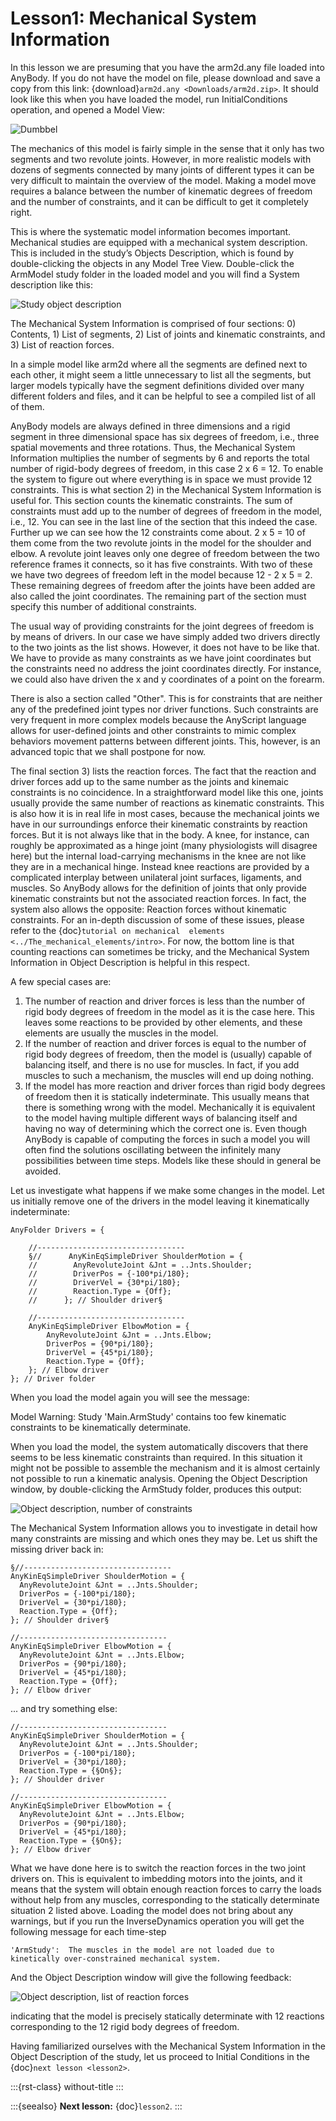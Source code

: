 # Lesson1: Mechanical System Information

In this lesson we are presuming that you have the arm2d.any file loaded
into AnyBody. If you do not have the model on file, please download and
save a copy from this link: {download}`arm2d.any <Downloads/arm2d.zip>`. It should look like this when
you have loaded the model, run InitialConditions operation, and opened a
Model View:

![Dumbbel](_static/lesson1/image1.png)

The mechanics of this model is fairly simple in the sense that it only
has two segments and two revolute joints. However, in more realistic
models with dozens of segments connected by many joints of different
types it can be very difficult to maintain the overview of the model.
Making a model move requires a balance between the number of kinematic
degrees of freedom and the number of constraints, and it can be
difficult to get it completely right.

This is where the systematic model information becomes important.
Mechanical studies are equipped with a mechanical system description.
This is included in the study’s Objects Description, which is found by
double-clicking the objects in any Model Tree View. Double-click the
ArmModel study folder in the loaded model and you will find a System
description like this:

![Study object description](_static/lesson1/image2.png)

The Mechanical System Information is comprised of four sections: 0)
Contents, 1) List of segments, 2) List of joints and kinematic
constraints, and 3) List of reaction forces.

In a simple model like arm2d where all the segments are defined next to
each other, it might seem a little unnecessary to list all the segments,
but larger models typically have the segment definitions divided over
many different folders and files, and it can be helpful to see a
compiled list of all of them.

AnyBody models are always defined in three dimensions and a rigid
segment in three dimensional space has six degrees of freedom, i.e.,
three spatial movements and three rotations. Thus, the Mechanical System
Information multiplies the number of segments by 6 and reports the total
number of rigid-body degrees of freedom, in this case 2 x 6 = 12. To
enable the system to figure out where everything is in space we must
provide 12 constraints. This is what section 2) in the Mechanical System
Information is useful for. This section counts the kinematic
constraints. The sum of constraints must add up to the number of degrees
of freedom in the model, i.e., 12. You can see in the last line of the
section that this indeed the case. Further up we can see how the 12
constraints come about. 2 x 5 = 10 of them come from the two revolute
joints in the model for the shoulder and elbow. A revolute joint leaves
only one degree of freedom between the two reference frames it connects,
so it has five constraints. With two of these we have two degrees of
freedom left in the model because 12 - 2 x 5 = 2. These remaining
degrees of freedom after the joints have been added are also called the
joint coordinates. The remaining part of the section must specify this
number of additional constraints.

The usual way of providing constraints for the joint degrees of freedom
is by means of drivers. In our case we have simply added two drivers
directly to the two joints as the list shows. However, it does not have
to be like that. We have to provide as many constraints as we have joint
coordinates but the constraints need no address the joint coordinates
directly. For instance, we could also have driven the x and y
coordinates of a point on the forearm.

There is also a section called "Other". This is for constraints that are
neither any of the predefined joint types nor driver functions. Such
constraints are very frequent in more complex models because the
AnyScript language allows for user-defined joints and other constraints
to mimic complex behaviors movement patterns between different
joints. This, however, is an advanced topic that we shall postpone for
now.

The final section 3) lists the reaction forces. The fact that
the reaction and driver forces add up to the same number as the joints
and kinemaic constraints is no coincidence. In a straightforward model
like this one, joints usually provide the same number of reactions as
kinematic constraints. This is also how it is in real life in most
cases, because the mechanical joints we have in our surroundings enforce
their kinematic constraints by reaction forces. But it is not always
like that in the body. A knee, for instance, can roughly be approximated
as a hinge joint (many physiologists will disagree here) but the
internal load-carrying mechanisms in the knee are not like they are in a
mechanical hinge. Instead knee reactions are provided by a complicated
interplay between unilateral joint surfaces, ligaments, and muscles. So
AnyBody allows for the definition of joints that only provide kinematic
constraints but not the associated reaction forces. In fact, the system
also allows the opposite: Reaction forces without kinematic constraints.
For an in-depth discussion of some of these issues, please refer to the
{doc}`tutorial on mechanical  elements <../The_mechanical_elements/intro>`. For now, the
bottom line is that counting reactions can sometimes be tricky, and the
Mechanical System Information in Object Description is helpful in this
respect.

A few special cases are:

1. The number of reaction and driver forces is less than the number of
   rigid body degrees of freedom in the model as it is the case here.
   This leaves some reactions to be provided by other elements, and
   these elements are usually the muscles in the model.
2. If the number of reaction and driver forces is equal to the number of
   rigid body degrees of freedom, then the model is (usually) capable of
   balancing itself, and there is no use for muscles. In fact, if you
   add muscles to such a mechanism, the muscles will end up doing
   nothing.
3. If the model has more reaction and driver forces than rigid body
   degrees of freedom then it is statically indeterminate. This usually
   means that there is something wrong with the model. Mechanically it
   is equivalent to the model having multiple different ways of
   balancing itself and having no way of determining which the correct
   one is. Even though AnyBody is capable of computing the forces in
   such a model you will often find the solutions oscillating between
   the infinitely many possibilities between time steps. Models like
   these should in general be avoided.

Let us investigate what happens if we make some changes in the model.
Let us initially remove one of the drivers in the model leaving it
kinematically indeterminate:

```AnyScriptDoc
AnyFolder Drivers = {

    //---------------------------------
    §//      AnyKinEqSimpleDriver ShoulderMotion = {
    //        AnyRevoluteJoint &Jnt = ..Jnts.Shoulder;
    //        DriverPos = {-100*pi/180};
    //        DriverVel = {30*pi/180};
    //        Reaction.Type = {Off};
    //      }; // Shoulder driver§

    //---------------------------------
    AnyKinEqSimpleDriver ElbowMotion = {
        AnyRevoluteJoint &Jnt = ..Jnts.Elbow;
        DriverPos = {90*pi/180};
        DriverVel = {45*pi/180};
        Reaction.Type = {Off};
    }; // Elbow driver
}; // Driver folder
```

When you load the model again you will see the message:

Model Warning: Study 'Main.ArmStudy' contains too few kinematic
constraints to be kinematically determinate.

When you load the model, the system automatically discovers that there
seems to be less kinematic constraints than required. In this situation
it might not be possible to assemble the mechanism and it is almost
certainly not possible to run a kinematic analysis. Opening the Object
Description window, by double-clicking the ArmStudy folder, produces
this output:

![Object description, number of constraints](_static/lesson1/image3.png)

The Mechanical System Information allows you to investigate in detail
how many constraints are missing and which ones they may be. Let us
shift the missing driver back in:

```AnyScriptDoc
§//---------------------------------
AnyKinEqSimpleDriver ShoulderMotion = {
  AnyRevoluteJoint &Jnt = ..Jnts.Shoulder;
  DriverPos = {-100*pi/180};
  DriverVel = {30*pi/180};
  Reaction.Type = {Off};
}; // Shoulder driver§

//---------------------------------
AnyKinEqSimpleDriver ElbowMotion = {
  AnyRevoluteJoint &Jnt = ..Jnts.Elbow;
  DriverPos = {90*pi/180};
  DriverVel = {45*pi/180};
  Reaction.Type = {Off};
}; // Elbow driver
```

... and try something else:

```AnyScriptDoc
//---------------------------------
AnyKinEqSimpleDriver ShoulderMotion = {
  AnyRevoluteJoint &Jnt = ..Jnts.Shoulder;
  DriverPos = {-100*pi/180};
  DriverVel = {30*pi/180};
  Reaction.Type = {§On§};
}; // Shoulder driver

//---------------------------------
AnyKinEqSimpleDriver ElbowMotion = {
  AnyRevoluteJoint &Jnt = ..Jnts.Elbow;
  DriverPos = {90*pi/180};
  DriverVel = {45*pi/180};
  Reaction.Type = {§On§};
}; // Elbow driver
```

What we have done here is to switch the reaction forces in the two joint
drivers on. This is equivalent to imbedding motors into the joints, and
it means that the system will obtain enough reaction forces to carry the
loads without help from any muscles, corresponding to the statically
determinate situation 2 listed above. Loading the model does not bring
about any warnings, but if you run the InverseDynamics operation you
will get the following message for each time-step

```none
'ArmStudy':  The muscles in the model are not loaded due to kinetically over-constrained mechanical system.
```

And the Object Description window will give the following feedback:

![Object description, list of reaction forces](_static/lesson1/image4.png)

indicating that the model is precisely statically determinate with 12 reactions
corresponding to the 12 rigid body degrees of freedom.

Having familiarized ourselves with the Mechanical System Information in
the Object Description of the study, let us proceed to Initial
Conditions in the {doc}`next lesson <lesson2>`.

:::{rst-class} without-title
:::

:::{seealso}
**Next lesson:** {doc}`lesson2`.
:::
